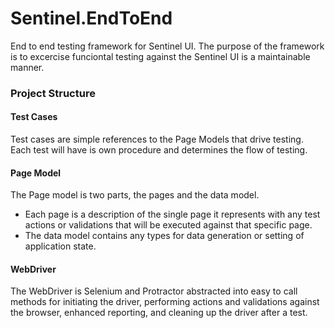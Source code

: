 # Sentinel.EndToEnd
End to end testing framework for Sentinel UI. 
The purpose of the framework is to excercise funciontal testing against the Sentinel UI is a maintainable manner.

### Project Structure
#### Test Cases
Test cases are simple references to the Page Models that drive testing. Each test will have is own procedure and determines the flow of testing.

#### Page Model
The Page model is two parts, the pages and the data model. 
- Each page is a description of the single page it represents with any test actions or validations that will be executed against that specific page.
- The data model contains any types for data generation or setting of application state.

#### WebDriver
The WebDriver is Selenium and Protractor abstracted into easy to call methods for initiating the driver, performing actions and validations against the browser, enhanced reporting, and cleaning up the driver after a test.
